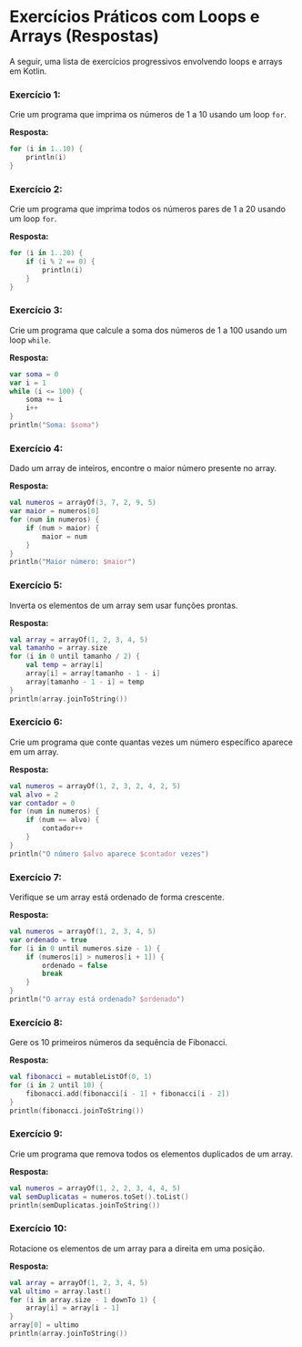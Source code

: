 # Exercícios Práticos com Loops e Arrays (Respostas)

A seguir, uma lista de exercícios progressivos envolvendo loops e arrays em Kotlin.

### Exercício 1:
Crie um programa que imprima os números de 1 a 10 usando um loop `for`.

**Resposta:**
```kotlin
for (i in 1..10) {
    println(i)
}
```

### Exercício 2:
Crie um programa que imprima todos os números pares de 1 a 20 usando um loop `for`.

**Resposta:**
```kotlin
for (i in 1..20) {
    if (i % 2 == 0) {
        println(i)
    }
}
```

### Exercício 3:
Crie um programa que calcule a soma dos números de 1 a 100 usando um loop `while`.

**Resposta:**
```kotlin
var soma = 0
var i = 1
while (i <= 100) {
    soma += i
    i++
}
println("Soma: $soma")
```

### Exercício 4:
Dado um array de inteiros, encontre o maior número presente no array.

**Resposta:**
```kotlin
val numeros = arrayOf(3, 7, 2, 9, 5)
var maior = numeros[0]
for (num in numeros) {
    if (num > maior) {
        maior = num
    }
}
println("Maior número: $maior")
```

### Exercício 5:
Inverta os elementos de um array sem usar funções prontas.

**Resposta:**
```kotlin
val array = arrayOf(1, 2, 3, 4, 5)
val tamanho = array.size
for (i in 0 until tamanho / 2) {
    val temp = array[i]
    array[i] = array[tamanho - 1 - i]
    array[tamanho - 1 - i] = temp
}
println(array.joinToString())
```

### Exercício 6:
Crie um programa que conte quantas vezes um número específico aparece em um array.

**Resposta:**
```kotlin
val numeros = arrayOf(1, 2, 3, 2, 4, 2, 5)
val alvo = 2
var contador = 0
for (num in numeros) {
    if (num == alvo) {
        contador++
    }
}
println("O número $alvo aparece $contador vezes")
```

### Exercício 7:
Verifique se um array está ordenado de forma crescente.

**Resposta:**
```kotlin
val numeros = arrayOf(1, 2, 3, 4, 5)
var ordenado = true
for (i in 0 until numeros.size - 1) {
    if (numeros[i] > numeros[i + 1]) {
        ordenado = false
        break
    }
}
println("O array está ordenado? $ordenado")
```

### Exercício 8:
Gere os 10 primeiros números da sequência de Fibonacci.

**Resposta:**
```kotlin
val fibonacci = mutableListOf(0, 1)
for (i in 2 until 10) {
    fibonacci.add(fibonacci[i - 1] + fibonacci[i - 2])
}
println(fibonacci.joinToString())
```

### Exercício 9:
Crie um programa que remova todos os elementos duplicados de um array.

**Resposta:**
```kotlin
val numeros = arrayOf(1, 2, 2, 3, 4, 4, 5)
val semDuplicatas = numeros.toSet().toList()
println(semDuplicatas.joinToString())
```

### Exercício 10:
Rotacione os elementos de um array para a direita em uma posição.

**Resposta:**
```kotlin
val array = arrayOf(1, 2, 3, 4, 5)
val ultimo = array.last()
for (i in array.size - 1 downTo 1) {
    array[i] = array[i - 1]
}
array[0] = ultimo
println(array.joinToString())
```
